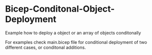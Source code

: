 # Bicep-Conditonal-Object-Deployment
Example how to deploy a object or an array of objects conditonally

For examples check main.bicep file for conditional deployment of two different cases, or conditonal additions.
